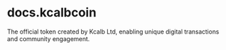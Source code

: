 # docs.kcalbcoin
The official token created by Kcalb Ltd, enabling unique digital transactions and community engagement.
